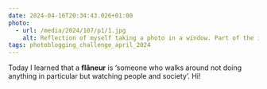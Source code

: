 ```yaml
---
date: 2024-04-16T20:34:43.026+01:00
photo:
  - url: /media/2024/107/p1/1.jpg
    alt: Reflection of myself taking a photo in a window. Part of the image is obscured by a round lamp inside the building. Two blurred people walking behind me.
tags: photoblogging_challenge_april_2024
---
```


Today I learned that a **flâneur** is ‘someone who walks around not doing anything in particular but watching people and society’. Hi!
